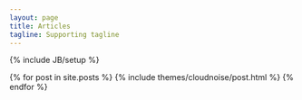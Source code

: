 ```yaml
---
layout: page
title: Articles
tagline: Supporting tagline
---
```

{% include JB/setup %}

{% for post in site.posts %}
  {% include themes/cloudnoise/post.html %}
{% endfor %}